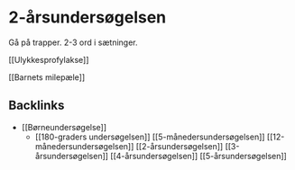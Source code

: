 # 2-årsundersøgelsen
Gå på trapper. 2-3 ord i sætninger. 

[[Ulykkesprofylakse]]

[[Barnets milepæle]]

## Backlinks
* [[Børneundersøgelse]]
	* [[180-graders undersøgelsen]]
[[5-månedersundersøgelsen]]
[[12-månedersundersøgelsen]]
[[2-årsundersøgelsen]]
[[3-årsundersøgelsen]]
[[4-årsundersøgelsen]]
[[5-årsundersøgelsen]]

<!-- #anki/tag/med/gp #anki/deck/Medicine -->

<!-- {BearID:037D0511-4195-4A6A-A2D9-6B4865973136-76574-0000986544B6C4B8} -->
